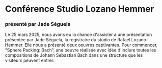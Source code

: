 <h1>Conférence Studio Lozano Hemmer</h1>
<h3>présenté par Jade Séguela</h3>

  Le 25 mars 2025, nous avons eu la chance d'assister à une présentation présentée par Jade Séguela, la registraire du studio de Rafael Lozano-Hemmer. Elle nous a présenté deux oeuvres captivantes. Pour commencer, "Sphere Packing: Bach", une oeuvre réalisée avec idée d'inclure toutes les compositions de Johann Sebastian Bach dans une structure que les visiteurs peuvent entrer.
